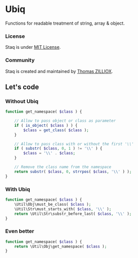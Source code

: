 Ubiq
======
Functions for readable treatment of string, array & object.

### License

Staq is under [MIT License](http://opensource.org/licenses/MIT).

### Community

Staq is created and maintained by [Thomas ZILLIOX](http://zilliox.me). <br>



Let's code
-------- 

### Without Ubiq 

```php
function get_namespace( $class ) {

	// Allow to pass object or class as parameter
	if ( is_object( $class ) ) {
		$class = get_class( $class );
	}

	// Allow to pass class with or without the first '\\'
	if ( substr( $class, 0, 1 ) != '\\' ) {
		$class = '\\' . $class;
	}

	// Remove the class name from the namespace
	return substr( $class, 0, strrpos( $class, '\\' ) );
}
```

### With Ubiq 

```php
function get_namespace( $class ) {
	\Util\Obj\must_be_class( $class );
	\Util\Str\must_starts_with( $class, '\\' );
	return \Util\Str\substr_before_last( $class, '\\' );
}
```

### Even better

```php
function get_namespace( $class ) {
	return \Util\Obj\get_namespace( $class );
}
```